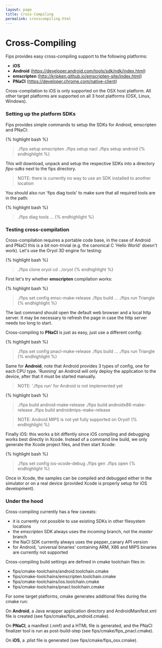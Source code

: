 ```yaml
---
layout: page
title: Cross-Compiling
permalink: crosscompiling.html
---
```


# Cross-Compiling

Fips provides easy cross-compiling support to the following platforms:

- **iOS**
- **Android** (https://developer.android.com/tools/sdk/ndk/index.html)
- **emscripten** (http://kripken.github.io/emscripten-site/index.html)
- **PNaCl** (https://developer.chrome.com/native-client)

Cross-compilation to iOS is only supported on the OSX host platform. All
other target platforms are supported on all 3 host platforms (OSX, Linux, Windows).


### Setting up the platform SDKs

Fips provides simple commands to setup the SDKs for Android, emscripten and
PNaCl:

{% highlight bash %}
> ./fips setup emscripten
> ./fips setup nacl
> ./fips setup android
{% endhighlight %}

This will download, unpack and setup the respective SDKs into a directory
_fips-sdks_ next to the fips directory.

> NOTE: there is currently no way to use an SDK installed to another location

You should also run 'fips diag tools' to make sure that all required
tools are in the path:

{% highlight bash %}
> ./fips diag tools
...
{% endhighlight %}

### Testing cross-compilation

Cross-compilation requires a portable code base, in the case of Android and
PNaCl this is a bit non-trivial (e.g. the canonical C 'Hello World' doesn't
work). Let's use the Oryol 3D engine for testing:

{% highlight bash %}
> ./fips clone oryol
> cd ../oryol
{% endhighlight %}

First let's try whether **emscripten** compilation works:

{% highlight bash %}
> ./fips set config emsc-make-release
> ./fips build
...
> ./fips run Triangle
{% endhighlight %}

The last command should open the default web browser and a local http server.
It may be necessary to refresh the page in case the http server needs too long
to start.

Cross-compiling to **PNaCl** is just as easy, just use a different config:

{% highlight bash %}
> ./fips set config pnacl-make-release
> ./fips build
...
> ./fips run Triangle
{% endhighlight %}

Same for **Android**, note that Android provides 3 types of config, one for each
CPU type. 'Running' an Android will only deploy the application to the device,
after that it must be started manually.

> NOTE: './fips run' for Android is not implemented yet

{% highlight bash %}
> ./fips build android-make-release
> ./fips build androidx86-make-release
> ./fips build androidmips-make-release

> NOTE: Android MIPS is not yet fully supported on Oryol!
{% endhighlight %}

Finally iOS: this works a bit diffently since iOS compiling and debugging
works best directly in Xcode. Instead of a command line build, we only 
generate the Xcode project files, and then start Xcode:

{% highlight bash %}
> ./fips set config ios-xcode-debug
> ./fips gen
> ./fips open
{% endhighlight %}

Once in Xcode, the samples can be compiled and debugged either in the simulator
or on a real device (provided Xcode is properly setup for iOS development).

### Under the hood

Cross-compiling currently has a few caveats:

* it is currently not possible to use existing SDKs in other filesystem locations
* the _emscripten_ SDK always uses the _incoming_ branch, not the _master_ branch
* the NaCl SDK currently always uses the pepper_canary API version
* for Android, 'universal binaries' containing ARM, X86 and MIPS binaries are 
  currently not supported

Cross-compiling build settings are defined in cmake toolchain files in:

* fips/cmake-toolchains/android.toolchain.cmake
* fips/cmake-toolchains/emscripten.toolchain.cmake
* fips/cmake-toolchains/ios.toolchain.cmake
* fips/cmake-toolchains/pnacl.toolchain.cmake

For some target platforms, cmake generates additional files during the cmake run:

On **Android**, a Java wrapper application directory and AndroidManifest.xml 
file is created (see fips/cmake/fips_android.cmake).

On **PNaCl**, a manifest (.nmf) and a HTML file is generated, and the PNaCl 
finalizer tool is run as post-build-step (see fips/cmake/fips_pnacl.cmake).

On **iOS**, a .plist file is generated (see fips/cmake/fips_osx.cmake).

